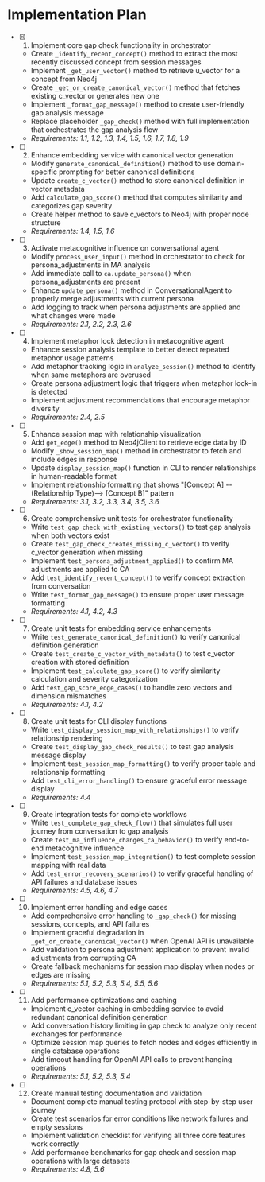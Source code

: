 # Implementation Plan

- [x] 1. Implement core gap check functionality in orchestrator
  - Create `_identify_recent_concept()` method to extract the most recently discussed concept from session messages
  - Implement `_get_user_vector()` method to retrieve u_vector for a concept from Neo4j
  - Create `_get_or_create_canonical_vector()` method that fetches existing c_vector or generates new one
  - Implement `_format_gap_message()` method to create user-friendly gap analysis message
  - Replace placeholder `_gap_check()` method with full implementation that orchestrates the gap analysis flow
  - _Requirements: 1.1, 1.2, 1.3, 1.4, 1.5, 1.6, 1.7, 1.8, 1.9_

- [ ] 2. Enhance embedding service with canonical vector generation
  - Modify `generate_canonical_definition()` method to use domain-specific prompting for better canonical definitions
  - Update `create_c_vector()` method to store canonical definition in vector metadata
  - Add `calculate_gap_score()` method that computes similarity and categorizes gap severity
  - Create helper method to save c_vectors to Neo4j with proper node structure
  - _Requirements: 1.4, 1.5, 1.6_

- [ ] 3. Activate metacognitive influence on conversational agent
  - Modify `process_user_input()` method in orchestrator to check for persona_adjustments in MA analysis
  - Add immediate call to `ca.update_persona()` when persona_adjustments are present
  - Enhance `update_persona()` method in ConversationalAgent to properly merge adjustments with current persona
  - Add logging to track when persona adjustments are applied and what changes were made
  - _Requirements: 2.1, 2.2, 2.3, 2.6_

- [ ] 4. Implement metaphor lock detection in metacognitive agent
  - Enhance session analysis template to better detect repeated metaphor usage patterns
  - Add metaphor tracking logic in `analyze_session()` method to identify when same metaphors are overused
  - Create persona adjustment logic that triggers when metaphor lock-in is detected
  - Implement adjustment recommendations that encourage metaphor diversity
  - _Requirements: 2.4, 2.5_

- [ ] 5. Enhance session map with relationship visualization
  - Add `get_edge()` method to Neo4jClient to retrieve edge data by ID
  - Modify `_show_session_map()` method in orchestrator to fetch and include edges in response
  - Update `display_session_map()` function in CLI to render relationships in human-readable format
  - Implement relationship formatting that shows "[Concept A] --(Relationship Type)--> [Concept B]" pattern
  - _Requirements: 3.1, 3.2, 3.3, 3.4, 3.5, 3.6_

- [ ] 6. Create comprehensive unit tests for orchestrator functionality
  - Write `test_gap_check_with_existing_vectors()` to test gap analysis when both vectors exist
  - Create `test_gap_check_creates_missing_c_vector()` to verify c_vector generation when missing
  - Implement `test_persona_adjustment_applied()` to confirm MA adjustments are applied to CA
  - Add `test_identify_recent_concept()` to verify concept extraction from conversation
  - Write `test_format_gap_message()` to ensure proper user message formatting
  - _Requirements: 4.1, 4.2, 4.3_

- [ ] 7. Create unit tests for embedding service enhancements
  - Write `test_generate_canonical_definition()` to verify canonical definition generation
  - Create `test_create_c_vector_with_metadata()` to test c_vector creation with stored definition
  - Implement `test_calculate_gap_score()` to verify similarity calculation and severity categorization
  - Add `test_gap_score_edge_cases()` to handle zero vectors and dimension mismatches
  - _Requirements: 4.1, 4.2_

- [ ] 8. Create unit tests for CLI display functions
  - Write `test_display_session_map_with_relationships()` to verify relationship rendering
  - Create `test_display_gap_check_results()` to test gap analysis message display
  - Implement `test_session_map_formatting()` to verify proper table and relationship formatting
  - Add `test_cli_error_handling()` to ensure graceful error message display
  - _Requirements: 4.4_

- [ ] 9. Create integration tests for complete workflows
  - Write `test_complete_gap_check_flow()` that simulates full user journey from conversation to gap analysis
  - Create `test_ma_influence_changes_ca_behavior()` to verify end-to-end metacognitive influence
  - Implement `test_session_map_integration()` to test complete session mapping with real data
  - Add `test_error_recovery_scenarios()` to verify graceful handling of API failures and database issues
  - _Requirements: 4.5, 4.6, 4.7_

- [ ] 10. Implement error handling and edge cases
  - Add comprehensive error handling to `_gap_check()` for missing sessions, concepts, and API failures
  - Implement graceful degradation in `_get_or_create_canonical_vector()` when OpenAI API is unavailable
  - Add validation to persona adjustment application to prevent invalid adjustments from corrupting CA
  - Create fallback mechanisms for session map display when nodes or edges are missing
  - _Requirements: 5.1, 5.2, 5.3, 5.4, 5.5, 5.6_

- [ ] 11. Add performance optimizations and caching
  - Implement c_vector caching in embedding service to avoid redundant canonical definition generation
  - Add conversation history limiting in gap check to analyze only recent exchanges for performance
  - Optimize session map queries to fetch nodes and edges efficiently in single database operations
  - Add timeout handling for OpenAI API calls to prevent hanging operations
  - _Requirements: 5.1, 5.2, 5.3, 5.4_

- [ ] 12. Create manual testing documentation and validation
  - Document complete manual testing protocol with step-by-step user journey
  - Create test scenarios for error conditions like network failures and empty sessions
  - Implement validation checklist for verifying all three core features work correctly
  - Add performance benchmarks for gap check and session map operations with large datasets
  - _Requirements: 4.8, 5.6_